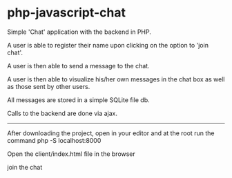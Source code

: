 # php-javascript-chat

Simple 'Chat' application with the backend in PHP.

A user is able to register their name upon clicking on the option to 'join chat'.

A user is then able to send a message to the chat.



A user is then able to visualize his/her own messages in the chat box as well as those sent by other users.

All messages are stored in a simple SQLite file db.



Calls to the backend are done via ajax.


________

After downloading the project, open in your editor and at the root run the command php -S localhost:8000

Open the client/index.html file in the browser

join the chat
